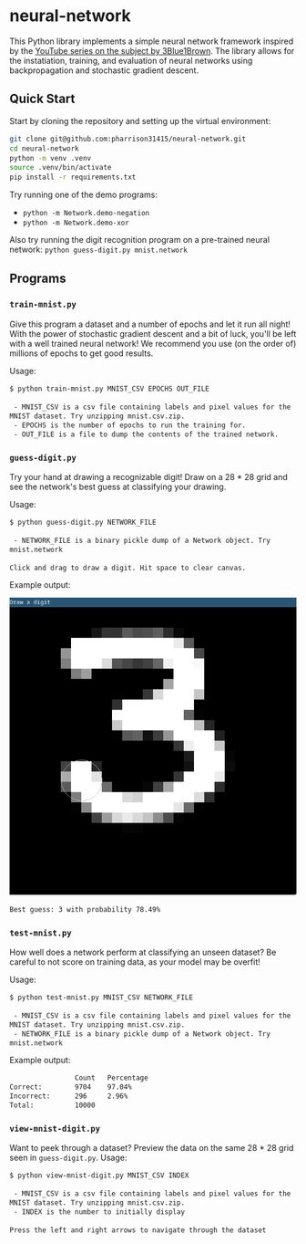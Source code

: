 # neural-network

This Python library implements a simple neural network framework inspired by the [YouTube series on the subject by 3Blue1Brown](https://www.youtube.com/playlist?list=PLZHQObOWTQDNU6R1_67000Dx_ZCJB-3pi). The library allows for the instatiation, training, and evaluation of neural networks using backpropagation and stochastic gradient descent.

## Quick Start

Start by cloning the repository and setting up the virtual environment:

```sh
git clone git@github.com:pharrison31415/neural-network.git
cd neural-network
python -m venv .venv
source .venv/bin/activate
pip install -r requirements.txt
```

Try running one of the demo programs:

- `python -m Network.demo-negation`
- `python -m Network.demo-xor`

Also try running the digit recognition program on a pre-trained neural network:
`python guess-digit.py mnist.network`

## Programs

### `train-mnist.py`

Give this program a dataset and a number of epochs and let it run all night! With the power of stochastic gradient descent and a bit of luck, you'll be left with a well trained neural network! We recommend you use (on the order of) millions of epochs to get good results.

Usage:

```
$ python train-mnist.py MNIST_CSV EPOCHS OUT_FILE

 - MNIST_CSV is a csv file containing labels and pixel values for the MNIST dataset. Try unzipping mnist.csv.zip.
 - EPOCHS is the number of epochs to run the training for.
 - OUT_FILE is a file to dump the contents of the trained network.
```

### `guess-digit.py`

Try your hand at drawing a recognizable digit! Draw on a 28 \* 28 grid and see the network's best guess at classifying your drawing.

Usage:

```
$ python guess-digit.py NETWORK_FILE

 - NETWORK_FILE is a binary pickle dump of a Network object. Try mnist.network

Click and drag to draw a digit. Hit space to clear canvas.
```

Example output:

![A hand-drawn three](example-three.png)

```
Best guess: 3 with probability 78.49%
```

### `test-mnist.py`

How well does a network perform at classifying an unseen dataset? Be careful to not score on training data, as your model may be overfit!

Usage:

```
$ python test-mnist.py MNIST_CSV NETWORK_FILE

 - MNIST_CSV is a csv file containing labels and pixel values for the MNIST dataset. Try unzipping mnist.csv.zip.
 - NETWORK_FILE is a binary pickle dump of a Network object. Try mnist.network
```

Example output:

```
                Count   Percentage
Correct:        9704    97.04%
Incorrect:      296     2.96%
Total:          10000
```

### `view-mnist-digit.py`

Want to peek through a dataset? Preview the data on the same 28 \* 28 grid seen in `guess-digit.py`.
Usage:

```
$ python view-mnist-digit.py MNIST_CSV INDEX

 - MNIST_CSV is a csv file containing labels and pixel values for the MNIST dataset. Try unzipping mnist.csv.zip.
 - INDEX is the number to initially display

Press the left and right arrows to navigate through the dataset
```
